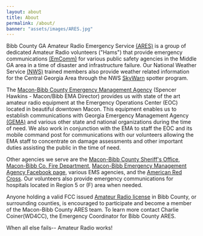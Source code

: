 ```yaml
---
layout: about
title: About
permalink: /about/
banner: "assets/images/ARES.jpg"
---
```


Bibb County GA Amateur Radio Emergency Service [(ARES)](http://www.arrl.org/ares) is a group of dedicated Amateur Radio volunteers ("Hams") that provide emergency communications [(EmComm)](http://www.arrl.org/emergency-communications) for various public safety agencies in the Middle GA area in a time of disaster and infrastructure failure.  Our National Weather Service [(NWS)](http://www.weather.gov/) trained members also provide weather related information for the Central Georgia Area through the NWS [SkyWarn](http://www.weather.gov/skywarn/) spotter program.

The [Macon-Bibb County Emergency Management Agency](http://www.maconbibb.us/emergency-management-agency/)  (Spencer Hawkins - Macon/Bibb EMA Director) provides us with state of the art amateur radio equipment at the Emergency Operations Center (EOC) located in beautiful downtown Macon.  This equipment enables us to establish communications with Georgia Emergency Management Agency [(GEMA)](http://www.gema.state.ga.us/) and various other state and national organizations during the time of need.  We also work in conjunction with the EMA to staff the EOC and its mobile command post for communications with our volunteers allowing the EMA staff to concentrate on damage assessments and other important duties assisting the public in the time of need.

Other agencies we serve are the [Macon-Bibb County Sheriff's Office](http://www.bibbsheriff.org/), [Macon-Bibb Co. Fire Department](http://www.maconbibb.us/fire-department/), [Macon-Bibb Emergency Management Agency Facebook page](https://www.facebook.com/MaconBibbEMA), various EMS agencies, and the [American Red Cross](http://www.centralga-redcross.org/).  Our volunteers also provide emergency communications for hospitals located in Region 5 or (F) area when needed.

Anyone holding a valid FCC issued [Amateur Radio license](http://wireless.fcc.gov/services/index.htm?job=service_home&id=amateur) in Bibb County, or surrounding counties, is encouraged to participate and become a member of the Macon-Bibb County ARES team.  To learn more contact Charlie Coiner(WD4CC), the Emergency Coordinator for Bibb County ARES.

When all else fails-- Amateur Radio works!